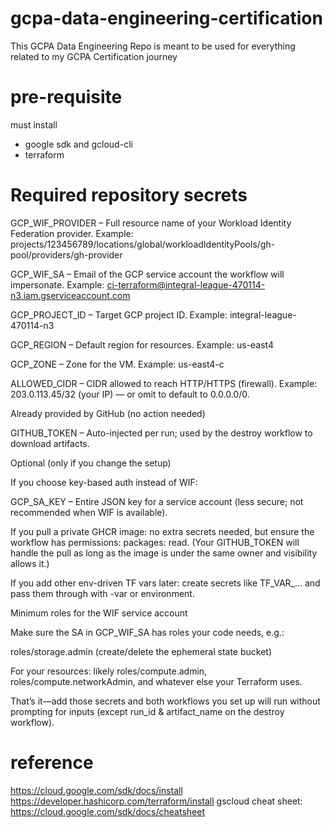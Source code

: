 # gcpa-data-engineering-certification
This GCPA Data Engineering Repo is meant to be used for everything related to my GCPA Certification journey

# pre-requisite
must install 
  - google sdk and gcloud-cli
  - terraform

# Required repository secrets

GCP_WIF_PROVIDER – Full resource name of your Workload Identity Federation provider.
Example: projects/123456789/locations/global/workloadIdentityPools/gh-pool/providers/gh-provider

GCP_WIF_SA – Email of the GCP service account the workflow will impersonate.
Example: ci-terraform@integral-league-470114-n3.iam.gserviceaccount.com

GCP_PROJECT_ID – Target GCP project ID.
Example: integral-league-470114-n3

GCP_REGION – Default region for resources.
Example: us-east4

GCP_ZONE – Zone for the VM.
Example: us-east4-c

ALLOWED_CIDR – CIDR allowed to reach HTTP/HTTPS (firewall).
Example: 203.0.113.45/32 (your IP) — or omit to default to 0.0.0.0/0.

Already provided by GitHub (no action needed)

GITHUB_TOKEN – Auto-injected per run; used by the destroy workflow to download artifacts.

Optional (only if you change the setup)

If you choose key-based auth instead of WIF:

GCP_SA_KEY – Entire JSON key for a service account (less secure; not recommended when WIF is available).

If you pull a private GHCR image: no extra secrets needed, but ensure the workflow has permissions: packages: read. (Your GITHUB_TOKEN will handle the pull as long as the image is under the same owner and visibility allows it.)

If you add other env-driven TF vars later: create secrets like TF_VAR_... and pass them through with -var or environment.

Minimum roles for the WIF service account

Make sure the SA in GCP_WIF_SA has roles your code needs, e.g.:

roles/storage.admin (create/delete the ephemeral state bucket)

For your resources: likely roles/compute.admin, roles/compute.networkAdmin, and whatever else your Terraform uses.

That’s it—add those secrets and both workflows you set up will run without prompting for inputs (except run_id & artifact_name on the destroy workflow).

# reference

https://cloud.google.com/sdk/docs/install
https://developer.hashicorp.com/terraform/install
gscloud cheat sheet: https://cloud.google.com/sdk/docs/cheatsheet

